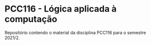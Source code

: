 PCC116 - Lógica aplicada à computação
=====================================

Repositório contendo o material da disciplina PCC116 para o semestre 2021/2.


